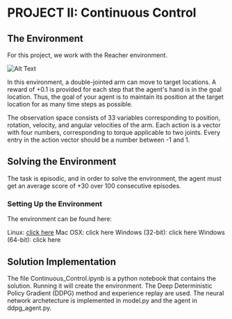 # PROJECT II:  Continuous Control 

## The Environment

For this project, we work with the Reacher environment.

![Alt Text](https://s3.amazonaws.com/video.udacity-data.com/topher/2018/June/5b1ea778_reacher/reacher.gif)

In this environment, a double-jointed arm can move to target locations. A reward of +0.1 is provided for each step that the agent's hand is in the goal location. Thus, the goal of your agent is to maintain its position at the target location for as many time steps as possible.

The observation space consists of 33 variables corresponding to position, rotation, velocity, and angular velocities of the arm. Each action is a vector with four numbers, corresponding to torque applicable to two joints. Every entry in the action vector should be a number between -1 and 1.

## Solving the Environment

The task is episodic, and in order to solve the environment, the agent must get an average score of +30 over 100 consecutive episodes.

### Setting Up the Environment

The environment can be found here:

Linux: [click here](https://s3-us-west-1.amazonaws.com/udacity-drlnd/P2/Reacher/one_agent/Reacher_Linux.zip)
Mac OSX: click here
Windows (32-bit): click here
Windows (64-bit): click here

## Solution Implementation

The file Continuous_Control.ipynb is a python notebook that contains the solution.  Running it will create the environment.  The Deep Deterministic Policy Gradient (DDPG) method and experience replay are used.   The neural network archetecture is implemented in model.py and the agent in ddpg_agent.py.

